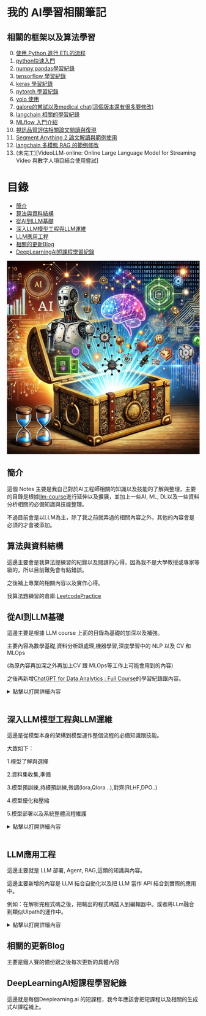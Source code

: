 # 我的 AI學習相關筆記
## 相關的框架以及算法學習
0. [使用 Python 進行 ETL的流程](https://github.com/markl-a/My-AI-Learning-Notes/blob/main/1.%E5%BE%9EAI%E5%88%B0LLM%E5%9F%BA%E7%A4%8E/1.AI%2CML/%E4%BD%BF%E7%94%A8_Python_%E9%80%B2%E8%A1%8C%E7%AE%A1%E9%81%93_ETL.ipynb)
1. [python快速入門](https://github.com/markl-a/My-AI-Engineer-s-Notes/blob/main/1.%E5%BE%9EAI%E5%88%B0LLM%E5%9F%BA%E7%A4%8E/1.AI%2CML/1.%E5%BF%AB%E9%80%9F%E5%85%A5%E9%96%80python.ipynb)
2. [numpy,pandas學習紀錄](https://github.com/markl-a/My-AI-Engineer-s-Notes/blob/main/1.%E5%BE%9EAI%E5%88%B0LLM%E5%9F%BA%E7%A4%8E/1.AI%2CML/2.Python%E7%9A%84%EF%BC%AD%EF%BC%AC%E7%9B%B8%E9%97%9C%E6%A8%A1%E5%A1%8A%E5%A5%97%E4%BB%B6%E4%BD%BF%E7%94%A8.ipynb)
3. [tensorflow 學習紀錄](https://github.com/markl-a/My-AI-Engineer-s-Notes/tree/main/1.%E5%BE%9EAI%E5%88%B0LLM%E5%9F%BA%E7%A4%8E/2.DL%2CMLOps/01.DL-Tensorflow2)
4. [keras 學習紀錄](https://github.com/markl-a/My-AI-Engineer-s-Notes/blob/main/1.%E5%BE%9EAI%E5%88%B0LLM%E5%9F%BA%E7%A4%8E/2.DL%2CMLOps/02.DL-Keras3/1.ANN/ANN.ipynb)
5. [pytorch 學習紀錄](https://github.com/markl-a/My-AI-Engineer-s-Notes/tree/main/1.%E5%BE%9EAI%E5%88%B0LLM%E5%9F%BA%E7%A4%8E/2.DL%2CMLOps/03.DL-Pytorch)
6. [yolo 使用](https://github.com/markl-a/My-AI-Engineer-s-Notes/blob/main/1.%E5%BE%9EAI%E5%88%B0LLM%E5%9F%BA%E7%A4%8E/2.DL%2CMLOps/04.CV-Ultralytics/1.yolo8%E7%89%A9%E4%BB%B6%E5%81%B5%E6%B8%AC/1.train/how_to_auto_train_yolov8_model_with_autodistill%E4%BF%AE%E6%94%B9%E7%89%88.ipynb)
7. [galore的嘗試以及medical chat(這個版本還有很多要修改)](https://github.com/markl-a/My-AI-Engineer-s-Notes/tree/main/2.%E6%B7%B1%E5%85%A5LLM%E6%A8%A1%E5%9E%8B%E5%B7%A5%E7%A8%8B%E8%88%87LLM%E9%81%8B%E7%B6%AD)
8. [langchain 相關的學習紀錄](https://github.com/markl-a/My-AI-Engineer-s-Notes/tree/main/3.LLM%E6%87%89%E7%94%A8%E5%B7%A5%E7%A8%8B/1.LangchainDemos)
9. [MLflow 入門介紹](https://github.com/markl-a/My-AI-Learning-Notes/blob/main/1.%E5%BE%9EAI%E5%88%B0LLM%E5%9F%BA%E7%A4%8E/2.DL%2CMLOps/05.MLOPS-MLFlow/MLFLOW%E5%85%A5%E9%96%80%E4%BB%8B%E7%B4%B9%EF%BC%9A%E9%80%9A%E9%81%8ECOLAB%2C%20NGROK%2C%20PYCARET.ipynb)
10. [視訊品質評估相關論文閱讀與復現](https://github.com/markl-a/My-AI-Learning-Notes/tree/main/1.%E5%BE%9EAI%E5%88%B0LLM%E5%9F%BA%E7%A4%8E/2.DL%2CMLOps/04.CV/Exploring%20Video%20Quality%20Assessment%20on%20User%20Generated%20Contents%20from%20Aesthetic%20and%20Technical%20Perspectives)
11. [Segment Anything 2 論文解讀與範例使用](https://github.com/markl-a/My-AI-Learning-Notes/tree/main/1.%E5%BE%9EAI%E5%88%B0LLM%E5%9F%BA%E7%A4%8E/2.DL%2CMLOps/03.DL-Pytorch/3.Segment%20Anything%202)
12. [langchain 多模態 RAG 的範例修改](https://github.com/markl-a/LLM-agent-Demo/tree/main/2.Multi_modal_RAG)
13. (未完工)[VideoLLM-online: Online Large Language Model for Streaming Video 與數字人項目結合使用嘗試]

# 目錄

- [簡介](#簡介)
- [算法與資料結構](#算法與資料結構)
- [從AI到LLM基礎](#從ai到llm基礎)
- [深入LLM模型工程與LLM運維](#深入llm模型工程與llm運維)
- [LLM應用工程](#llm應用工程)
- [相關的更新Blog](#相關的更新blog)
- [DeepLearningAI短課程學習紀錄](#deeplearningai短課程學習紀錄)

![cover](./img/aie_cover.png)

## 簡介

這個 Notes 主要是我自己對於AI工程師相關的知識以及技能的了解與整理，主要的目錄是根據[llm-course](https://github.com/mlabonne/llm-course)進行延伸以及擴展，並加上一些AI, ML, DL以及一些資料分析相關的必備知識與技能整理。

不過目前會是以LLM為主，除了我之前就弄過的相關內容之外，其他的內容會是必須的才會被添加。

## 算法與資料結構

這邊主要會是我算法提練習的紀錄以及閱讀的心得，因為我不是大學教授或專家等級的，所以目前難免會有點錯誤。

之後補上專業的相關內容以及實作心得。

我算法題練習的倉庫:[LeetcodePractice](https://github.com/markl-a/LeetcodePractice)

## 從AI到LLM基礎

這邊主要是根據 LLM course 上面的目錄為基礎的加深以及補強。

主要內容為數學基礎,資料分析跟處理,機器學習,深度學習中的 NLP 以及 CV 和 MLOps

(為原內容再加深之外再加上CV 跟 MLOps等工作上可能會用到的內容)

之後再新增[ChatGPT for Data Analytics : Full Course](https://youtu.be/uhyMqbZI6rM?si=ebSO8H07ELUZn57z)的學習紀錄跟內容。

<details>
<summary>點擊以打開詳細內容</summary>

![從AI到LLM基礎](./img/從AI到LLM基礎.png)

### 1. 機器學習數學基礎

在掌握機器學習之前，了解支撐了這些演算法的基本數學概念非常重要。不過其實大概看這三個影片課程大概就可以了，這一系列的影片教學有教學跟實作，其他的就有興趣再看。

1.線性代數:[Linear Algebra for Machine Learning](https://www.youtube.com/playlist?list=PLRDl2inPrWQW1QSWhBU0ki-jq_uElkh2a)

這對於理解許多演算法至關重要，尤其是深度學習中使用的演算法。關鍵概念包括向量、矩陣、行列式、特徵值和特徵向量、向量空間和線性變換。
  
2.微積分:[Calculus for Machine Learning ](https://www.youtube.com/playlist?list=PLRDl2inPrWQVu2OvnTvtkRpJ-wz-URMJx)

許多機器學習演算法涉及連續函數的最佳化，這需要了解導數、積分、極限和級數。另外多變量微積分和梯度的概念也很重要。
 
3.機率與統計:[Probability for Machine Learning ](https://www.youtube.com/playlist?list=PLRDl2inPrWQWwJ1mh4tCUxlLfZ76C1zge)

這些對於理解模型如何從數據中學習並做出預測至關重要。 關鍵概念包括機率論、隨機變數、機率分佈、期望、變異數、協方差、相關性、假設檢定、信賴區間、最大似然估計和貝葉斯推理。

<details>
<summary>點擊以打開可延伸的閱讀以及參考連結：</summary>
  
</br>
可延伸的閱讀以及參考：

</br>

電子書：

- [深度學習中的數學](https://github.com/jash-git/Jash-good-idea-20200304-001/blob/master/CN%20AI%20book/%E6%B7%B1%E5%BA%A6%E5%AD%A6%E4%B9%A0%E7%9A%84%E6%95%B0%E5%AD%A6.pdf)

- [深度學習基礎以及數學原理](https://github.com/HaoMood/File/blob/master/%E6%B7%B1%E5%BA%A6%E5%AD%A6%E4%B9%A0%E5%9F%BA%E7%A1%80%E5%8F%8A%E6%95%B0%E5%AD%A6%E5%8E%9F%E7%90%86.pdf)

其他相關連結：

- [動手深度學習-中的預備知識那章](https://zh-v2.d2l.ai/d2l-zh-pytorch.pdf)
- [動手深度學習這本書也能讓一般人大致上了解深度學習的運作](http://zh.gluon.ai/chapter_introduction/deep-learning-intro.html)
- [Blog- 深度學習(Deep Learning)-數學整理](https://dysonma.github.io/2021/01/27/%E6%B7%B1%E5%BA%A6%E5%AD%B8%E7%BF%92-Deep-Learning-%E6%95%B8%E5%AD%B8%E6%95%B4%E7%90%86/)
- [Blog- 機器/深度學習-基礎數學篇(一)(內容跟上面雷同)](https://chih-sheng-huang821.medium.com/%E6%A9%9F%E5%99%A8%E5%AD%B8%E7%BF%92-%E5%9F%BA%E7%A4%8E%E6%95%B8%E5%AD%B8%E7%AF%87-%E4%B8%80-1c8337179ad6)
- [我是如何學習深度學習中的數學的？(可參考方法)](https://yanwei-liu.medium.com/%E6%88%91%E6%98%AF%E5%A6%82%E4%BD%95%E5%AD%B8%E7%BF%92%E6%B7%B1%E5%BA%A6%E5%AD%B8%E7%BF%92%E4%B8%AD%E7%9A%84%E6%95%B8%E5%AD%B8%E7%9A%84-a26eee623638)

- [深度學習經典(花書)](https://github.com/ytin16/awesome-machine-learning-1/blob/master/Deep-Learning%E8%8A%B1%E4%B9%A6-%E3%80%8A%E6%B7%B1%E5%BA%A6%E5%AD%A6%E4%B9%A0%E3%80%8B-%E4%B8%AD%E6%96%87%E7%89%88.pdf)

- [深度學習經典(花書)中的數學推導](https://github.com/MingchaoZhu/DeepLearning)

- [繁中的深度學習中的數學相關資料](https://hackmd.io/@changken/rkukooSGS#%E6%A9%9F%E5%99%A8%E5%AD%B8%E7%BF%92%E5%8F%8A%E6%B7%B1%E5%BA%A6%E5%AD%B8%E7%BF%92%E7%9A%84%E8%B3%87%E6%96%99)
- [用 Python 學微積分](https://ryancheunggit.gitbooks.io/calculus-with-python/content/01Functions.html)
- [機器學習的數學基礎：矩陣篇](http://www.hahack.com/math/math-matrix/)
- [機器學習的數學基礎：向量篇](http://www.hahack.com/math/math-vector/)
- [機器學習的數學基礎：線性代數進階篇](http://www.hahack.com/math/math-linear-algebra-graded/)
- [Python for Probability, Statistics, and Machine Learning](https://github.com/unpingco/Python-for-Probability-Statistics-and-Machine-Learning)
- [Think Bayes](https://greenteapress.com/wp/think-bayes/)
- [統計分佈 方開泰教授 王元教授](http://item.jd.com/12019664.html)
- [概率論與數理統計 陳希孺教授](https://www.amazon.cn/dp/B073LBYPZ4/ref=sr_1_1?ie=UTF8&qid=1546071311&sr=8-1&keywords=陈希儒)
- [Linear Regression in Python with Scikit-Learn](https://stackabuse.com/linear-regression-in-python-with-scikit-learn/)
- [線性代數自學課程，國內外學習資源](https://selflearningsuccess.com/linear-algebra-courses/#Mathematics_for_Machine_Learning_Linear_Algebra): 本文彙整國內外線性代數自學課程，提供給規劃學習線性代數的朋友們參考。
- [3Blue1Brown - 線性代數的本質](https://www.youtube.com/watch?v=fNk_zzaMoSs&list=PLZHQObOWTQDPD3MizzM2xVFitgF8hE_ab): 此系列的影片介紹幾何相關的概念
- [StatQuest with Josh Starmer - 統計基礎知識](https://www.youtube.com/watch?v=qBigTkBLU6g&list=PLblh5JKOoLUK0FLuzwntyYI10UQFUhsY9): 為許多統計概念提供簡單明了的解釋。
- [Aerin女士的AP統計直觀理解](https://automata88.medium.com/list/cacc224d5e7d): 提供每個機率分佈背後的Medium文章清單。
- [沉浸式線性代數](https://immersivemath.com/ila/learnmore.html): 線性代數的另一種圖像化詮釋.
- [Khan Academy - 線性代數](https://www.khanacademy.org/math/linear-algebra): 非常適合初學者，因為它以非常直觀的方式解釋了概念。
- [Khan Academy - 微積分](https://www.khanacademy.org/math/calculus-1): 一門涵蓋微積分所有基礎知識的互動課程。
- [Khan Academy - 機率與統計](https://www.khanacademy.org/math/statistics-probability): 以易於理解的格式提供材料。
---
</details>

### 2. AI簡介

- **AI大致的歷史跟介紹**:
    - [人工智慧史-維基百科](https://zh.wikipedia.org/zh-tw/%E4%BA%BA%E5%B7%A5%E6%99%BA%E8%83%BD%E5%8F%B2)
    - [人工智慧到生成式AI的發展(2010 ~2024)](https://github.com/markl-a/My-AI-Engineer-s-Notes/blob/main/1.%E5%BE%9EAI%E5%88%B0LLM%E5%9F%BA%E7%A4%8E/1.AI%2CML/%E4%BA%BA%E5%B7%A5%E6%99%BA%E6%85%A7%E5%88%B0%E7%94%9F%E6%88%90%E5%BC%8FAI%E7%9A%84%E7%99%BC%E5%B1%95(2010%20~2024).md)

- **AI課程推薦**:

    -  這邊我推薦大致可以通過這個課程入門AI:
        [Harvard CS50’s Artificial Intelligence with Python – Full University Course](https://youtu.be/5NgNicANyqM?si=yTbD-6wCbPYzsCVL)

        下面的課程在學完之後也可以參考下，不過基本上面那個應該就足夠了。

        [General Intro | Stanford CS221: Artificial Intelligence: Principles and Techniques (Autumn 2021)](https://youtu.be/ZiwogMtbjr4?si=1KUL6JkiQE7qyiju)

        [MIT 6.034 Artificial Intelligence, Fall 2010](https://youtu.be/TjZBTDzGeGg?si=9qV18PmDo9i63Qxsu)

        可以從上面的內容發現，隨著時間的演變，這些基礎學科的內容著重的部分其實也有很多改變，所以要學的話大概也就學自己需要的就可以了。

### 3. 機器學習與Python

Python 是一種強大而靈活的程式語言，由於其可讀性、一致性和強大的資料科學庫生態系統，特別適合機器學習。


- **Python基礎**: Python程式設計需要很好地理解基本語法、資料類型、錯誤處理和物件導向程式設計。
    -  推薦閱讀,應用-[Python自學從哪開始？線上免費資源一次告訴你！](https://blog.luckertw.com/python-learning/)
    - 其實去 freecode camp 練下大概就可以了，程式語言只要會C ,C++的話，除了彙編語言或verilog這類的語言之外其他的語言就不會相差太多。
    - 在弄清楚基本的原理後，實作的項目可參考: [Project-based-learning](https://github.com/practical-tutorials/project-based-learning?tab=readme-ov-file#python)
- **資料科學函式庫**: 包括熟悉用於數值運算的 NumPy、用於資料操作和分析的 Pandas、用於資料視覺化的 Matplotlib 和 Seaborn。
    -  推薦閱讀,應用-[Data Analysis with Python - Full Course for Beginners (Numpy, Pandas, Matplotlib, Seaborn)](https://youtu.be/r-uOLxNrNk8?si=vHI8UVb-CvwmPgzY)
- **資料預處理**: 這涉及特徵縮放和標準化、處理缺失資料、異常值檢測、分類資料編碼以及將資料拆分為訓練集、驗證集和測試集。
    -  推薦閱讀,應用- 概覽[[資料分析&機器學習] 第2.4講：資料前處理(Missing data, One-hot encoding, Feature Scaling)](https://medium.com/jameslearningnote/%E8%B3%87%E6%96%99%E5%88%86%E6%9E%90-%E6%A9%9F%E5%99%A8%E5%AD%B8%E7%BF%92-%E7%AC%AC2-4%E8%AC%9B-%E8%B3%87%E6%96%99%E5%89%8D%E8%99%95%E7%90%86-missing-data-one-hot-encoding-feature-scaling-3b70a7839b4a)
    -  推薦閱讀,應用-[[機器學習筆記]數據預處理](https://doremi31618.medium.com/%E6%A9%9F%E5%99%A8%E5%AD%B8%E7%BF%92%E7%AD%86%E8%A8%98-%E6%95%B8%E6%93%9A%E9%A0%90%E8%99%95%E7%90%8601-ae90853978da)
- **機器學習課程**:[Machine Learning in 2024 – Beginner's Course](https://youtu.be/bmmQA8A-yUA?si=_2Ga-3WKdar_80fj)
- **機器學習函式庫**: 熟練使用 Scikit-learn（一個提供多種監督和非監督學習演算法的函式庫）至關重要。了解如何實現線性迴歸、邏輯迴歸、決策樹、隨機森林、k 最近鄰 (K-NN) 和 K 均值聚類等演算法非常重要。PCA 和 t-SNE 等降維技術也有助於視覺化高維度資料。
    -  推薦閱讀,應用(裡面有ipynb)-[Scikit-learn Crash Course - Machine Learning Library for Python](https://www.youtube.com/watch?v=0B5eIE_1vpU&t=240s)
    -  推薦閱讀,應用(裡面有ipynb)-[Python for Data Science Course – Hands-on Projects with EDA, AB Testing & Business Intelligence](https://youtu.be/FTpmwX94_Yo?si=6ctmP5mvrXas88y4)


📚 資源：

- [Python 資料科學手冊(裡面有ipynb ,colab)](https://jakevdp.github.io/PythonDataScienceHandbook/)
- [Real Python](https://realpython.com/): 綜合資源，包含初學者和進階 Python 概念的文章和教學。
- [freeCodeCamp - 學習 Python](https://www.youtube.com/watch?v=rfscVS0vtbw): 長影片，完整介紹了 Python 中的所有核心概念。
- [Python 資料科學手冊](https://jakevdp.github.io/PythonDataScienceHandbook/): 免費的數位書籍，是學習 pandas、NumPy、Matplotlib 和 Seaborn 的絕佳資源。
- [freeCodeCamp - 適合所有人的機器學習](https://youtu.be/i_LwzRVP7bg): 為初學者介紹不同的機器學習演算法。
- [Udacity - 機器學習簡介](https://www.udacity.com/course/intro-to-machine-learning--ud120): 免費課程，涵蓋 PCA 和其他幾個機器學習概念。

---
### 4. 神經網絡,深度學習與自然語言處理(NLP)和電腦視覺(CV)

- **基礎知識**: 這包括理解神經網路的結構，例如層、權重、偏差和激活函數（sigmoid、tanh、ReLU 等）
    - [3Blue1Brown - 什麼是神經網路？](https://www.youtube.com/watch?v=aircAruvnKk): 該影片直觀地解釋了神經網路及其內部運作原理。
- **深度學習框架**: 目前是在深度學習框架方面還是 Pytorch 最熱門，但是有些老應用跟某些 Google 相關的應用仍還是使用 Tensorflow 。假如要入門的話建議下面四個連結找一個入門並實作一個應用即可。
    - [freeCodeCamp - 深度學習速成課程](https://www.youtube.com/watch?v=VyWAvY2CF9c): 此影片簡潔地介紹了深度學習中所有最重要的概念。
    - [動手深度學習官網](https://zh.d2l.ai/chapter_linear-networks/index.html)
    - [動手深度學習包含 tensorflow,pytorch 程式碼的教學，不過要自己debug](https://zh-v2.d2l.ai/d2l-zh.zip)
    - [pytorch官網教學](https://pytorch.org/tutorials/beginner/basics/intro.html):建議學習路線: Introduction to PyTorch ->Image and Video ,Audio ,Text 按需學習，只學需要的就好(建議只先選一個)。
    - [tensorflow 官網教學](https://www.tensorflow.org/tutorials?hl=zh-tw): Begginner -> Adanced(也是建議按需學習)
- **訓練與最佳化**: 熟悉反向傳播和不同類型的損失函數，例如均方誤差 (MSE) 和交叉熵。了解各種最佳化演算法，例如梯度下降、隨機梯度下降、RMSprop 和 Adam。
神經網路是許多機器學習模型的基本組成部分，特別是在深度學習領域。為了有效地利用它們，全面了解它們的設計和機制至關重要。
- **過度擬合**: 了解過度擬合的概念（模型在訓練資料上表現良好，但在未見過的資料上表現不佳）並學習各種正則化技術（dropout、L1/L2 正則化、提前停止、資料增強）來防止過度擬合。
- **實作多層感知器 (MLP)**: 使用 PyTorch 建構 MLP，也稱為全連接網路。
  
📚 其他資源:
- [Patrick Loeber - PyTorch 教學](https://www.youtube.com/playlist?list=PLqnslRFeH2UrcDBWF5mfPGpqQDSta6VK4): 為初學者學習 PyTorch 的系列影片。

---

#### 4.1 電腦視覺(CV)

電腦視覺 (Computer Vision)：電腦視覺是人工智慧的一個分支，它使電腦能夠從數位圖像和影片中提取、分析和理解有意義的資訊。電腦視覺的應用範圍廣泛，從自動駕駛汽車到醫學影像分析，再到增強現實。


**深度學習在計算機視覺中的應用**涉及到使用深度神經網絡（如卷積神經網絡）來進行圖像識別、分類、分割等任務。這些技術已廣泛應用於自動駕駛、醫療影像分析、監控系統等領域。

### 1. **卷積神經網絡 (CNN) 基礎**
- **基本結構**: 學習CNN的基本結構，包括卷積層、池化層、激活函數和全連接層。
- **經典架構**: 了解經典的CNN架構如LeNet、AlexNet、VGG、GoogLeNet、ResNet等，以及它們在ImageNet等大型數據集上的應用。

    - [Stanford CS231n: Convolutional Neural Networks for Visual Recognition](http://cs231n.stanford.edu/): 深入了解CNN理論和實踐的課程資源。
    - [Andrew Ng's Deep Learning Specialization](https://www.coursera.org/specializations/deep-learning): 包括卷積神經網絡的專門課程。

### 2. **圖像分類與識別**
- **圖像分類**: 使用深度學習模型進行圖像分類任務，包括單標籤和多標籤分類。
- **物體檢測**: 了解區域提議網絡（RPN）及其在Faster R-CNN中的應用，以及其他物體檢測方法如YOLO和SSD。

    - [YOLO: Real-Time Object Detection](https://pjreddie.com/darknet/yolo/): 了解YOLO算法的實際應用。
    - [Faster R-CNN Paper](https://arxiv.org/abs/1506.01497): 了解物體檢測中的Faster R-CNN模型。

### 3. **圖像分割**
- **語義分割**: 使用全卷積網絡（FCN）、U-Net等模型對圖像進行像素級的分類。
- **實例分割**: 了解Mask R-CNN等模型，實現對圖像中不同物體實例的區分。

    - [U-Net Paper](https://arxiv.org/abs/1505.04597): 針對生物醫學圖像分割的U-Net模型介紹。
    - [Mask R-CNN Paper](https://arxiv.org/abs/1703.06870): 詳細介紹實例分割的Mask R-CNN模型。

### 4. **生成對抗網絡 (GAN)**
- **GAN基礎**: 學習生成對抗網絡的基本原理，包括生成器和判別器的設計。
- **應用**: 探索GAN在圖像生成、圖像風格轉換、超分辨率等方面的應用。

    - [Ian Goodfellow's GAN Paper](https://arxiv.org/abs/1406.2661): GAN的原始論文。
    - [DCGAN Tutorial](https://pytorch.org/tutorials/beginner/dcgan_faces_tutorial.html): 使用PyTorch進行DCGAN的實踐教程。

### 5. **基於Transformer的模型**
- **Vision Transformer (ViT)**: 了解Transformer架構在計算機視覺中的應用，特別是在圖像分類等任務中的表現。

    - [Vision Transformer Paper](https://arxiv.org/abs/2010.11929): 詳細介紹ViT的理論和應用。

### 6. **資源與實踐**
- **實踐平台**: 使用Kaggle等平台進行實踐，參與計算機視覺比賽和項目。
- **學習工具**: 使用TensorFlow、PyTorch等框架進行模型設計和訓練。

    - [PyTorch Documentation](https://pytorch.org/docs/stable/index.html): PyTorch的官方文檔和教程。
    - [TensorFlow for Deep Learning](https://www.tensorflow.org/learn): TensorFlow的深度學習指南。

這些內容涵蓋了深度學習在計算機視覺中的核心技術和應用，幫助學習者全面掌握從基礎到進階的知識與技能。

---

#### 4.2 自然語言處理(NLP)

NLP 是人工智慧的一個令人著迷的分支，它彌合了人類語言和機器理解之間的差距。從簡單的文字處理到理解語言的細微差別，NLP 在翻譯、情緒分析、聊天機器人等許多應用中發揮著至關重要的作用。

- **文字預處理**: 學習各種文字預處理步驟，例如分詞（將文字分割成單字或句子）、詞幹擷取（將單字還原為其詞根形式）、詞形還原（與詞幹擷取類似，但考慮上下文）、停用詞刪除等。
- **特徵提取技術**: 熟悉將文字資料轉換為機器學習演算法可以理解的格式的技術。主要方法包括詞袋 (BoW)、詞頻-逆文檔頻率 (TF-IDF) 和 n-gram。
- **詞嵌入**: 詞嵌入是一種詞表示形式，允許具有相似意義的詞具有相似的表示形式。主要方法包括 Word2Vec、GloVe 和 FastText。
    - [Jay Alammar - The Illustration Word2Vec](https://jalammar.github.io/illustrated-word2vec/):了解著名 Word2Vec 架構的一個好材料。
- **遞歸神經網路 (RNN)**: 了解 RNN 的工作原理，RNN 是一種設計用於處理序列資料的神經網路。探索 LSTM 和 GRU，這兩種能夠學習長期依賴關係的 RNN 變體。
    - [Jake Tae - PyTorch RNN from Scratch](https://jaketae.github.io/study/pytorch-rnn/): 在 PyTorch 中實用且簡單地實作 RNN、LSTM 和 GRU 模型。
    - [colah's blog - Understanding LSTM Networks](https://colah.github.io/posts/2015-08-Understanding-LSTMs/): 一篇更理論性的 LSTM 網路文章。
- **基於 Transformer 跟預訓練模型的 NLP**: 由於基於類 Transformer 的模型能處理之前其他 經典 NLP 模型處理的任務，並且大部分任務能做得更好，所以我覺得這是必學的一部分。
    - [NLP course from huggingface](https://huggingface.co/learn/nlp-course/chapter1/1)

📚 Resources:
- [RealPython - NLP with spaCy in Python](https://realpython.com/natural-language-processing-spacy-python/): 有關 Python 中用於 NLP 任務的 spaCy 函式庫的詳細指南。
- [Kaggle - NLP Guide](https://www.kaggle.com/learn-guide/natural-language-processing):一些 notebooks 和資源，用於 Python 中 NLP 的實踐解釋。 

</details>

<br>


## 深入LLM模型工程與LLM運維

這邊是從模型本身的架構到模型運作整個流程的必備知識跟技能。

大致如下：

1.模型了解與選擇

2.資料集收集,準備

3.模型預訓練,持續預訓練,微調(lora,Qlora ..),對齊(RLHF,DPO..)

4.模型優化和壓縮

5.模型部署以及系統整體流程維護

<details>
<summary>點擊以打開詳細內容</summary>

![roadmap_scientist](./img/LLM_Model_Roadmap.png)
---
### LLM 簡介與架構

#### 1. **簡介**
大型語言模型（LLM）在自然語言處理（NLP）領域取得了顯著的進步。這些模型大多基於Transformer架構，特別是解碼器部分，如GPT模型系列。理解LLM的基本輸入（tokens 令牌）和輸出（logits）以及注意力機制對於掌握LLM的工作原理至關重要。

詳細的LLM簡介可參照我翻譯的：

1. [Stanford CS25-Apr 2024: V4 I Overview of Transformers - Transformers and LLMs: An Introduction(上)](https://ithelp.ithome.com.tw/articles/10343567)

2. [Stanford CS25-Apr 2024: V4 I Overview of Transformers - Transformers and LLMs: An Introduction(下)](https://ithelp.ithome.com.tw/articles/10343633)

看完上面的連結對目前大模型的狀況變可以了解一二。

**延伸閱讀與觀看**：
- [Hugging Face- NLP Course](https://huggingface.co/learn/nlp-course/zh-TW/chapter1/1): 難度較低的課程，適合快速入門和對 transformer 中的 NLP有一個了解。
- [[1hr Talk] Intro to Large Language Models](https://youtu.be/zjkBMFhNj_g?si=VnNOE1gggtAhxTDn): 大型語言模型的簡介講座。

- [CS25: Transformers United V4](https://web.stanford.edu/class/cs25/): 史丹佛大學的Transformer課程，涵蓋架構及應用，較為深入。

#### 2. **LLM 整體架構 - Transformer整體架構**

LLM通常基於Transformer架構，其中特別採用了僅使用解碼器的設計（例如GPT系列）。這些模型使用自注意力機制來處理輸入並生成輸出。其他的架構則之後會陸續介紹。

具體請參照：

1. [Let's build GPT: from scratch, in code, spelled out. 學習紀錄](https://ithelp.ithome.com.tw/articles/10343476)

2. 最原始的 transformer 版本圖文詳細敘述：[Transformer 運作原理圖解](https://jalammar.github.io/illustrated-transformer/) by Jay Alammar

3. [Let's reproduce GPT-2 (124M)](https://youtu.be/l8pRSuU81PU?si=qwkdLAXfFlk_aRJp):跑完這個流程大概對程式碼跟模型的理解絕對會更深的多。

4. [nanoGPT 流程圖像化](https://bbycroft.net/llm) by Brendan Bycroft: 3D視覺化展示LLM內部運作。

**延伸閱讀與觀看**：
- [LLM Foundations](https://fullstackdeeplearning.com/llm-bootcamp/spring-2023/llm-foundations/): 包含詳細的模型架構介紹和理論背景。-這個類似上面的內容，不過內容比較廣泛以及片介紹性質。

- [LLM-from-scratch.ipynb](https://colab.research.google.com/gist/iamaziz/171170dce60d9cd07fab221507fd1d52): 簡化版的GPT模型實作範例。

- [從編解碼和字詞嵌入開始，一步一步理解Transformer](https://www.youtube.com/watch?v=GGLr-TtKguA)

- [Hugging Face - transformers doc](https://huggingface.co/docs/transformers/v4.44.0/en/quicktour): Hugging Face 的 transformers庫的文件和教學，對transformer 的方方面面都有介紹到，英文的版本最為詳細。

- [Building LLMs from Scratch](https://youtu.be/UU1WVnMk4E8?si=Vn1IbHE5p5LUQmKi): 這個類似 Let's build GPT: from scratch，不過更為詳細。

- [GPT-2圖解](https://jalammar.github.io/illustrated-gpt2/) by Jay Alammar: 專注於GPT架構的視覺化解釋。

#### 3. **標記化 Tokenization**
將原始文本資料轉換為模型可以理解的格式，即token。這過程包括將文本拆分為標記（通常是單字或子單字）。

**具體請參考:**
- [Let's build the GPT Tokenizer](https://youtu.be/zduSFxRajkE?si=IhIuECg3ZSGHRtWT): 解釋如何構建GPT分詞器。

中文方面兩者擇一了解即可，找了很久沒找到繁中的，感覺可惜。

- [怎么让英文大预言模型支持中文？（一）构建自己的tokenization 
](https://www.cnblogs.com/xiximayou/p/17500806.html)

- [【中文编码】利用bert-base-chinese中的Tokenizer实现中文编码嵌入](https://blog.csdn.net/qq_43426908/article/details/134748200)



#### 4. **注意力機制**
注意力機制是LLM的核心技術，它使得模型能夠在生成輸出時關注輸入的不同部分。這包括自注意力和縮放點積注意力機制，相關的介紹其實在前面架構介紹的內容裡也有提到。

**延伸閱讀與觀看**：
- [Attention? Attention!](https://lilianweng.github.io/posts/2018-06-24-attention/) by Lilian Weng: 對注意力機制必要性的正式介紹。
- [動手深度學習-注意力機制](https://zh.d2l.ai/chapter_attention-mechanisms/index.html): 詳細介紹注意力機制的理論和實現。

#### 5. **文字生成**
模型使用不同的策略生成文本輸出。常見策略包括貪婪解碼、波束搜尋、top-k 採樣和核採樣。
- [Decoding Strategies in LLMs](https://mlabonne.github.io/blog/posts/2023-06-07-Decoding_strategies.html): 對各種解碼策略的圖像化介紹及程式碼實現。

**延伸閱讀與觀看**：
- [如何產生文本: 透過 Transformers 以不同的解碼方法產生文本](https://huggingface.co/blog/zh/how-to-generate): 介紹各種文本生成策略及其實現。

#### 6. **參考的流程跑通專案**

下面的都是對岸的，沒辦法，因為流程跟繁中是最類似的，假如有繁中的話拜託讓我知道，萬分感謝。

1. [GPT2-Chinese](https://github.com/Morizeyao/GPT2-Chinese)
2. [ChatLM-mini-Chinese](https://github.com/charent/ChatLM-mini-Chinese)

#### 7. **其他的模型架構或方法**

##### 7.1 **新的位置嵌入 Positional embeddings相關方法**: 

在了解原始 transformer 的 Positional embeddings方法後，就可看下不同的方法，像是[RoPE](https://arxiv.org/abs/2104.09864) 這樣的相對位置編碼方案。或實現 [YaRN](https://arxiv.org/abs/2309.00071) (通過溫度因子乘以注意力矩陣) 跟 [ALiBi](https://arxiv.org/abs/2108.12409) (基於token距離的注意力獎懲) 來擴展上下文長度。

- [Extending the RoPE](https://blog.eleuther.ai/yarn/) by EleutherAI: 總結不同位置編碼技術的文章.

- [Understanding YaRN](https://medium.com/@rcrajatchawla/understanding-yarn-extending-context-window-of-llms-3f21e3522465) by Rajat Chawla: 對YaRN的介紹.
  
##### 7.2 **Mamba ,RWKV , TTT等新模型**:

說是新模型其實提出也有一段時間了，我感覺我問了Chat-gpt, Gemini, Claude 有哪些2024或2023新提出的大模型架構還比我自己找的文章速度要快，所以有興趣的自己去問問就好。

- Mamba 介紹：[一文讀懂Mamba：具有選擇狀態空間的線性時間序列建模](https://zhuanlan.zhihu.com/p/680846351)

- RWKV 介紹:[RWKV 模型解析](https://zhuanlan.zhihu.com/p/640050680)

- TTT 介紹:[Test-Time Training on Graphs with Large Language Models (LLMs)](https://arxiv.org/pdf/2404.13571)

- [REALM: Integrating Retrieval into Language Representation Models](https://research.google/blog/realm-integrating-retrieval-into-language-representation-models/):結合了 Transformer 和外部記憶體，能夠存儲和檢索知識，提高模型在知識密集型任務上的表現。

- [RETRO](https://www.jiqizhixin.com/articles/2022-01-04-8): DeepMind 提出的模型，使用檢索器從大型資料庫中獲取資訊，增強模型的知識和事實準確性。



##### 7.3 **模型融合 Model merging**: 

另外將以訓練的模型合併也是一個提升表先的方法，具體的可參考這個 [mergekit](https://github.com/cg123/mergekit) 庫，這個課實現了許多融合的方法，如 SLERP, [DARE](https://arxiv.org/abs/2311.03099), 和 [TIES](https://arxiv.org/abs/2311.03099)。

模型融合通常指的是將多個已訓練的模型合併成一個單一模型的過程。這不僅僅是用參數平均或投票決定輸出，而是在模型的權重和結構層面上進行合併。這個過程不需要再次訓練，可以通過數學操作（如球面線性內插（SLERP）或其他融合技術）將不同模型的知識整合起來。模型融合可用於創建一個表現更佳、更強大的模型，通常是將多個模型在特定任務上的優勢結合起來。

- [Merge LLMs with mergekit](https://mlabonne.github.io/blog/posts/2024-01-08_Merge_LLMs_with_mergekit.html): 關於使用mergekit進行模型融合的教程.

##### 7.4 **專家混合 Mixture of Experts**: 

[Mixtral](https://arxiv.org/abs/2401.04088) 因其卓越的性能而重新使MoE架構流行起來。 與此同時，開源社區出現了一種frankenMoE，通過融合像 [Phixtral](https://huggingface.co/mlabonne/phixtral-2x2_8)這樣的模型，這是一個更經濟且性能良好的選項。MoE是一種結構，它包含多個子模型或“專家”，每個專家專門處理不同的任務或數據子集。在MoE架構中，一個“gate”或調度器決定對於給定的輸入，哪個專家被使用。這是一種稀疏啟動方法，可以大幅提升模型的容量和效率，因為不是所有的專家都會對每個輸入進行響應。

- [Mixture of Experts Explained](https://huggingface.co/blog/moe) by Hugging Face: 關於MoE及其工作方式的詳盡指南.
  
##### 7.5 **多模態模型 Multimodal models**: 

這類模型像是（ [CLIP](https://openai.com/research/clip), [Stable Diffusion](https://stability.ai/stable-image), 或 [LLaVA](https://llava-vl.github.io/)) 能處理多種類型的輸入（文本、圖像、音頻等）以及具備了統一的嵌入空間，從而具備了強大的應用能力，如文本到圖像。
    
- [Large Multimodal Models](https://huyenchip.com/2023/10/10/multimodal.html) by Chip Huyen: 對多模態系統及其近期發展歷史的概述.
    
- [Sora可能架構的解析](https://blog.csdn.net/v_JULY_v/article/details/136143475?spm=1000.2115.3001.5927)
---
其實大致流程應該是：
    1. 確定需求 
    2. 預訓練模型選擇 
    3. 構建或選擇資料集 
    4. 微調,對齊 
    5. 壓縮 
    6. 評估

只是我因為想把訓練方式根據資料量的差異由大排到小，

所以我就把 ( 預訓練與預訓練模型選擇 ) 放到第三個講。

另外，內容有誤的地方請立刻通知我！！

### 2. 構建或選擇資料集

雖然從維基百科和其他網站找到原始資料很容易，

但在許多環境中收集成對的問答、範例和答案卻很困難。

與傳統的機器學習一樣，資料集的品質直接影響模型的成效，因此可說是微調過程中最重要的環節。

要用到的資料集又被稱為指令資料集（Instruction Dataset），可以簡單理解為問答的資料集。

可參考的整體流程:

- [Preparing a Dataset for Instruction tuning](https://wandb.ai/capecape/alpaca_ft/reports/How-to-Fine-Tune-an-LLM-Part-1-Preparing-a-Dataset-for-Instruction-Tuning--Vmlldzo1NTcxNzE2) by Thomas Capelle:
    -  Alpaca和Alpaca-GPT4資料集的探索以及如何標準化資料。

- [GPT 3.5 for news classification](https://medium.com/@kshitiz.sahay26/how-i-created-an-instruction-dataset-using-gpt-3-5-to-fine-tune-llama-2-for-news-classification-ed02fe41c81f) by Kshitiz Sahay: 
    - 使用GPT 3.5建立範例資料集來微調Llama 2的新聞分類。 


1. **使用現有的資料集**：資料集可以在Kaggle、Huggingface、GitHub和GitLab上尋找。
    
    比較有名的包括[TMMLU+ Dataset](https://huggingface.co/datasets/ikala/tmmluplus)。此外，Huggingface上還有一些繁體中文訓練集可供使用。
    - 如果沒有你需要的資料集，可以將英文或簡中翻譯成繁體中文，參考[這個方法](https://github.com/vTuanpham/Large_dataset_translator)。

2. **使用工具收集資料並製作成資料集**：
    - [How to scrape the web for LLM in 2024: Jina AI (Reader API), Mendable (firecrawl) and Scrapegraph-ai](https://www.youtube.com/watch?v=QxHE4af5BQE&t=6s)
    - [Scrape Any Website using llama3+Ollama+ScrapeGraphAI | Fully Local + Free](https://youtu.be/2BTI3KIiGHU?si=M_t4CZhHHpPEukpR)
    - [AI時代新爬蟲：網站自動轉LLM數據，firecrawl深度玩法解讀](https://www.youtube.com/watch?v=mx06IpGRJWo)

3. **使用類 [Alpaca](https://crfm.stanford.edu/2023/03/13/alpaca.html)的方法產生資料集**：使用OpenAI API（GPT）從頭開始產生合成資料。可以指定種子和系統提示來建立多樣化的資料集。
    - 範例1(使用 Langchain 和 GPT-4 產生葡萄牙語臨床指導資料集): [Generating a Clinical Instruction Dataset](https://medium.com/mlearning-ai/generating-a-clinical-instruction-dataset-in-portuguese-with-langchain-and-gpt-4-6ee9abfa41ae) by Solano Todeschini: 關於如何使用GPT-4建立綜合指導資料集的教學。
    - 簡單任務的範例2: [How To Create Datasets for Finetuning From Multiple Sources! Improving Finetunes With Embeddings.](https://youtu.be/fYyZiRi6yNE?si=mYgoyAeCMkkKQUr1)   
    - 簡單任務的範例3: [How I created an instruction dataset using GPT 3.5 to fine-tune Llama 2 for news classification](https://medium.com/@kshitiz.sahay26/how-i-created-an-instruction-dataset-using-gpt-3-5-to-fine-tune-llama-2-for-news-classification-ed02fe41c81f)

3. **進階技巧**：了解如何使用[Evol-Instruct](https://arxiv.org/abs/2304.12244)改進現有資料集，如何產生和[Orca](https://arxiv.org/abs/2306.02707)及[phi-1](https://arxiv.org/abs/2306.11644)論文中類似的高品質合成資料。
    - [Evol-Instruct中文概略的解釋](https://zhuanlan.zhihu.com/p/668755469)

4. **資料過濾**：傳統技巧包括使用正規表示式、刪除近似重複項、關注具有大量標記的答案等。
    - [Dataset creation for fine-tuning LLM](https://colab.research.google.com/drive/1GH8PW9-zAe4cXEZyOIE-T9uHXblIldAg?usp=sharing): 包含一些過濾資料集和上傳結果技術的Notebook。

5. **提示詞模板**：目前還沒有真正的標準方法來格式化說明範本和答案，因此了解不同的聊天範本很重要，如[ChatML](https://learn.microsoft.com/en-us/azure/ai-services/openai/how-to/chatgpt?tabs=python&pivots=programming-language-chat-ml)和[Alpaca](https://crfm.stanford.edu/2023/03/13/alpaca.html)等。
    - [Chat Template](https://huggingface.co/blog/chat-templates) by Matthew Carrigan: 關於提示模板的Hugging Face頁面。

---
### 3. 預訓練以及預訓練模型選擇

#### 預訓練模型選擇

目前我查詢並經過粗略的使用後覺得應該可使用的繁體中文大模型如下:

1. [國研院-Llama3-TAIDE](https://huggingface.co/taide)
2. [MediaTek Research -Breeze](https://huggingface.co/MediaTek-Research)
3. [繁體中文專家模型開源專案TAiwan Mixture of Experts」（Project TAME）](https://github.com/MiuLab/Taiwan-LLM)
[yentinglin's Collections](https://huggingface.co/collections/yentinglin/taiwan-llm-6523f5a2d6ca498dc3810f07?source=post_page-----165f53147e6c--------------------------------)
4. [群創光電-白龍](https://huggingface.co/INX-TEXT/Bailong-instruct-7B?fbclid=IwAR22LjrWw2LfqOXGLHp3dScUf4uQAM6ozpBP7xLhO7lfvuEb8qLTuaq_0hE)(這個我不確定)

國外可用於微調的開放大模型(可在其他家雲端或本地運作)基本是 LLAMA, GEMMA, BLOOM, Mistral。

只能在遠端微調的大概就很多了(Gemini , GPT系列 等等)。

建議要練習的話先從LLAMA 模型開始就可以了，之後再根據情況挑選符合自己需求的就可。

繁體中文的微調可先試試前面三個。

#### 預訓練

快速入門:[Pretraining LLMs-Deeplearning.ai 短課程](https://www.deeplearning.ai/short-courses/pretraining-llms/)

預訓練是一個非常漫長且成本高昂的過程，這就是為什麼這不是一般人在工作中的重點。

但是對預訓練期間發生的情況有一定程度的了解是很好的。

簡單來說，了解可以，[類似玩具級的 GPT2 預訓練在 vast.ai 租個 4 GPU 的機器](https://github.com/karpathy/llm.c/discussions/677)或在colab用a100(不過這個時間一定會超過24小時，需要寫checkpoint存儲模型跟腳本定時重新 load 一遍) 應該是可以實現的。

但是目前商業等級的實現沒四千萬別做，目前已知花最少錢訓練的是[10萬美元](https://www.ithome.com.tw/news/158779)，另外，[我從新聞得知通常的訓練成本是120萬美元左右](https://tw.news.yahoo.com/chatgpt%E6%9C%89%E5%A4%9A%E7%87%92%E9%8C%A2-%E5%88%9D%E5%A7%8B%E6%99%B6%E7%89%87%E9%9C%808%E5%84%84-%E6%AC%A1%E8%A8%93%E7%B7%B4%E6%88%90%E6%9C%AC%E4%B8%8A%E7%9C%8B1200%E8%90%AC%E7%BE%8E%E5%85%83-014000496.html)。

不過我想隨著時間的推進，之後應該會有更加高效以及更快速的方法出現。

* 目前號稱完全開源的預訓練模型：
    * 1.[olmo](https://allenai.org/olmo):[號稱真正開源！AI2釋出OLMo語言模型和所有相關資料](https://www.ithome.com.tw/news/161199)
        * [史上首个100%开源大模型重磅登场，破纪录公开代码/权重/数据集/训练全过程，AMD都能训](https://36kr.com/p/2632336993616134)
    * 2.[LLM 360](https://www.llm360.ai/): 開源大語言模型框架，包含訓練和資料準備代碼、資料、指標和模型。
    * 3.[全球首個完全開源的大語言模型Dolly，性能堪比 GPT3.5！](https://github.com/databrickslabs/dolly)

* **資料處理流程**: 預訓練需要龐大的資料集 (例如： [Llama 2](https://arxiv.org/abs/2307.09288) 使用 2 兆個tokens進行訓練) ，需要將這些資料集過濾、標記化並與預先定義的詞彙進行整理。
    * [LLMDataHub](https://github.com/Zjh-819/LLMDataHub) by Junhao Zhao: 用於預訓練、微調和 RLHF 的精選資料集清單。
    * [Training a causal language model from scratch](https://huggingface.co/learn/nlp-course/chapter7/6?fw=pt) by Hugging Face: 使用 Transformers 庫從頭開始預先訓練 GPT-2 模型。
    * [TinyLlama](https://github.com/jzhang38/TinyLlama) by Zhang et al.: 可在此項目很好地了解 Llama 模型是如何從頭開始訓練的。
    * [使用pytorch，用搭积木的方式实现完整的Transformer模型](https://zhuanlan.zhihu.com/p/682451065) 
    
* **因果語言建模(Causal language modeling)**: 了解因果語言建模和掩碼語言建模(causal and masked language modeling)之間的區別,以及本例中使用的損失函數。更多高效率的預訓練知識可前往 [Megatron-LM](https://github.com/NVIDIA/Megatron-LM) 或[gpt-neox](https://github.com/EleutherAI/gpt-neox)了解。
    * [Causal language modeling](https://huggingface.co/docs/transformers/tasks/language_modeling) by Hugging Face: 解釋因果語言建模和屏蔽語言建模之間的差異以及如何快速微調 DistilGPT-2 模型。
* **縮放的規律**: [縮放的規律](https://arxiv.org/pdf/2001.08361.pdf) 根據模型大小、資料集大小和用於訓練的計算量描述預期的模型性能。
    * [Chinchilla's wild implications](https://www.lesswrong.com/posts/6Fpvch8RR29qLEWNH/chinchilla-s-wild-implications) by nostalgebraist: 討論縮放定律並解釋它們對大語言模型的意義。
* **高效能運算**: 這有點超出了本文的範圍，但如果您打算從頭開始創建自己的LLMs(大語言模型)（硬體、分散式工作負載等），那麼更多有關 HPC 的知識是對你而言是必要的。
  
📚 **參考資料**:
* [BLOOM](https://bigscience.notion.site/BLOOM-BigScience-176B-Model-ad073ca07cdf479398d5f95d88e218c4) by BigScience: 描述如何建立 BLOOM 模型的 Notion 頁面，其中包含大量有關工程部分和遇到問題的有用資訊。
* [OPT-175 Logbook](https://github.com/facebookresearch/metaseq/blob/main/projects/OPT/chronicles/OPT175B_Logbook.pdf) by Meta: 研究日誌顯示出了什麼錯的以及什麼是正確的。如果您計劃預先訓練非常大的語言模型（在本例中為 175B 參數），則非常有用。

---
### 4. 監督微調 (Supervised Fine-Tuning)

預訓練模型僅針對下一個標記(next-token)預測任務進行訓練，這就是為什麼它們不是有用的助手。

SFT 允許您調整它們以回應指令。此外，它允許您根據任何資料（私人資料、GPT-4 無法看到的資料等）微調您的模型並使用它，而無需支付 OpenAI 等 API 的費用。

Decoder Only ,Encoder Only 跟 原始 Transformer 在進行訓練時的差異:

 - Decoder Only ,Encoder Only 在訓練或微調時，問與答通常都是放在同一個地方(Decoder 或 Encoder)，並在問與答使用 EOS,其他終止符號或模板區分問與答。
 - 只是 Decoder only 的視為生成任務，而Encoder Only的則視為填空，原始 Transformer則是依照原本設定的方式進行訓練。

* 簡介跟教學：
    * [Finetuning Large Language Models-Deeplearning.ai短課程(推薦)](https://learn.deeplearning.ai/courses/finetuning-large-language-models/):
        * 看完這個大概就對微調技術有個大致的了解了。
    * [用人話講解微調技術](https://www.zhihu.com/zvideo/1723348624463994881)：請只專注技術。
* **全微調**: 全微調是指訓練模型中的所有參數 ( 就是模型訓練，只是資料量不多，並且資料通常是特定任務或子領域上的 )。這不是一種有效的技術，但它會產生稍微好一點的結果.
    * [The Novice's LLM Training Guide](https://rentry.org/llm-training) by Alpin: 概述微調 LLM 時要考慮的主要概念和參數.
* [**LoRA**](https://arxiv.org/abs/2106.09685): 一種基於低階適配器(low-rank adapters)的高效參數微調技術（PEFT）。我們不訓練所有參數，而是只訓練這些適配器(adapters)。
    * [LoRA insights](https://lightning.ai/pages/community/lora-insights/) by Sebastian Raschka: 有關 LoRA 以及如何選擇最佳參數的實用見解.
    * [Fine-Tune Your Own Llama 2 Model](https://mlabonne.github.io/blog/posts/Fine_Tune_Your_Own_Llama_2_Model_in_a_Colab_Notebook.html): 有關如何使用 Hugging Face 庫微調 Llama 2 模型的實作教學.
    * [Padding Large Language Models](https://towardsdatascience.com/padding-large-language-models-examples-with-llama-2-199fb10df8ff) by Benjamin Marie: 為因果LLMs(causal LLMs)填充訓練範例的最佳實踐 
* [**QLoRA**](https://arxiv.org/abs/2305.14314): 另一個基於 LoRA 的 PEFT，它還將模型的權重量化為 4 bits，並引入分頁優化器來管理記憶體峰值。將其與[Unsloth](https://github.com/unslothai/unsloth)結合使用，可以在免費的 Colab 筆記本上運行。
* **[Axolotl](https://github.com/OpenAccess-AI-Collective/axolotl)**: 一種用戶友好且功能強大的微調工具，用於許多最先進的開源模型。
    * [A Beginner's Guide to LLM Fine-Tuning](https://mlabonne.github.io/blog/posts/A_Beginners_Guide_to_LLM_Finetuning.html): 有關如何使用 Axolotl 微調 CodeLlama 模型的教學.
* [**DeepSpeed**](https://www.deepspeed.ai/): 針對多 GPU 和多節點設定的 LLM 的高效預訓練和微調（在 Axolotl 中實現）。
    
📚 **參考資料**:
* [万字长文之提示学习和微调大模型（Prompt Learning & Prompt Tuning）](https://zhuanlan.zhihu.com/p/670039833)
* [大模型微调总结](https://www.zhihu.com/tardis/zm/art/627642632?source_id=1003)
* [Finetuning Large Language Models 的課程筆記](https://hackmd.io/@YungHuiHsu/HJ6AT8XG6)

---
### 5. 偏好對齊

經過監督微調後，RLHF 是用來使 LLM 的答案與人類期望保持一致的一個步驟。這個想法是從人類（或人工）回饋中學習偏好，這可用於減少偏見、審查模型或使它們以更有用的方式行事。它比 SFT 更複雜，並且通常被視為可選項之一。
* 簡介與入門：
    * [Reinforcement Learning From Human Feedback-Deeplearning.ai短課程(推薦)](https://learn.deeplearning.ai/courses/reinforcement-learning-from-human-feedback/):
        * 看完這個大概就對RLHF有個大致的了解了。
    * [一文看盡LLM對齊技術：RLHF、RLAIF、PPO、DPO](https://zhuanlan.zhihu.com/p/712819706)
    * [An Introduction to Training LLMs using RLHF](https://wandb.ai/ayush-thakur/Intro-RLAIF/reports/An-Introduction-to-Training-LLMs-Using-Reinforcement-Learning-From-Human-Feedback-RLHF---VmlldzozMzYyNjcy) by Ayush Thakur: 這解釋了為什麼 RLHF 對於減少大語言模型的偏見和提高績效是可取的。
    * [Illustration RLHF](https://huggingface.co/blog/rlhf) by Hugging Face: RLHF 簡介，包括獎勵模型訓練和強化學習微調.
    * [RLHF from Deeplearning.ai](https://www.deeplearning.ai/short-courses/finetuning-large-language-models/):  Deeplearning.ai 的RLHF短課程，適合快速入門。

* **偏好資料集**: 這些資料集通常包含具有某種排名的多個答案，這使得它們比指令資料集更難產生.
    * [StackLLaMA](https://huggingface.co/blog/stackllama) by Hugging Face: 使用 Transformer 函式庫有效地將 LLaMA 模型與 RLHF 對齊的教學.
* [**近端策略最佳化**](https://arxiv.org/abs/1707.06347): 此演算法利用獎勵模型來預測給定文字是否被人類排名較高。然後使用該預測來最佳化 SFT 模型，並根據 KL 散度進行獎懲。
* **[直接偏好優化](https://arxiv.org/abs/2305.18290)**: DPO 透過將其重新定義為分類問題來簡化流程。它使用參考模型而不是獎勵模型（無需訓練），並且只需要一個超參數，使其更加穩定和高效。

📚 **參考資料**:
* [LLM Training: RLHF and Its Alternatives](https://substack.com/profile/27393275-sebastian-raschka-phd) by Sebastian Rashcka: RLHF 流程和 RLAIF 等替代方案的概述.
* [Fine-tune Mistral-7b with DPO](https://huggingface.co/blog/dpo-trl):使用 DPO 微調 Mistral-7b 模型並重現[NeuralHermes-2.5](https://huggingface.co/mlabonne/NeuralHermes-2.5-Mistral-7B) 的教學.
* [[RL] Fine-Tuning Language Models from Human Preferences (RLHF) 論文筆記-ChatGPT鍊成術](https://hackmd.io/@YungHuiHsu/Sy5Ug7iV6)
* [详解大模型RLHF过程（配代码解读）](https://zhuanlan.zhihu.com/p/624589622)
* [LLM基石：RLHF及其替代技术](https://zhuanlan.zhihu.com/p/682683518)
* [图解大模型RLHF系列之：人人都能看懂的PPO原理与源码解读](https://zhuanlan.zhihu.com/p/677607581)
* [RLAIF细节分享&个人想法](https://zhuanlan.zhihu.com/p/657436655)
---
### 6. 評估 Evaluation

評估大型語言模型(LLMs)是流程中一個被低估的部分，因為評估這一個過程耗時且相對可靠性較低。你的下游任務應該指明你想要評估的內容，但記得古德哈特定律(Goodhart's law)提到的：“當一個衡量指標變成了目標，它就不再是一個好的衡量指標。”
* 簡介與入門：
    * [Evaluating and Debugging Generative AI Models Using Weights and Biases](https://www.deeplearning.ai/short-courses/evaluating-debugging-generative-ai//): 
        * Deeplearning AI 的短課程，適合快速入門。
    * [LLM Evaluation 如何评估一个大模型？](https://zhuanlan.zhihu.com/p/644373658): 別人的心得，可以參考下。

* **傳統指標 Traditional metrics**: 像困惑度(perplexity)和BLEU分數這樣的指標不再像以前那樣受歡迎，因為在大多數情況下它們是有缺陷的。但了解它們以及它們適用的情境仍然很重要。
    * [固定長度輸入(有最大輸入限制)模型的困惑度](https://huggingface.co/docs/transformers/perplexity) by Hugging Face: 困惑度(perplexity)的概述，並使用 Transformer 庫實現了它的程式碼。
    * [BLEU 使用風險](https://towardsdatascience.com/evaluating-text-output-in-nlp-bleu-at-your-own-risk-e8609665a213) by Rachael Tatman: BLEU 分數及其許多問題的概述，並提供了示例。
* **通用基準 General benchmarks**: 基於語言模型評估工具箱 [Language Model Evaluation Harness](https://github.com/EleutherAI/lm-evaluation-harness)，Open LLM排行榜 [Open LLM Leaderboard](https://huggingface.co/spaces/HuggingFaceH4/open_llm_leaderboard) 是用於通用大型語言模型（如ChatGPT）的主要基準。還有其他受歡迎的基準，如[BigBench](https://github.com/google/BIG-bench), [MT-Bench](https://arxiv.org/abs/2306.05685)等。
    * [大型語言模型評估調查](https://arxiv.org/abs/2307.03109) by Chang et al.: 關於評估什麼、在哪裡評估以及如何評估的綜合性論文。
* **任務特定基準 Task-specific benchmarks**: 如摘要、翻譯和問答等任務有專門的基準、指標甚至子領域（醫療、金融等），例如用於生物醫學問答 [PubMedQA](https://pubmedqa.github.io/)。
* **人類評估 Human evaluation**: 最可靠的評估是用戶的接受度或由人類所做的比較。如果你想知道一個模型表現得如何，最簡單但最確定的方式就是自己使用它。

📚 **參考文獻**:
* [聊天機器人排行榜](https://huggingface.co/spaces/lmsys/chatbot-arena-leaderboard) by lmsys: 基於人類比較的通用大型語言模型的Elo評分。

---
### 7. 壓縮

量化或壓縮是將模型的權重（和啟動值）轉換成更低精度表示的過程。例如，原本使用16位元儲存的權重可以轉換成4位元表示。這種技術愈來愈重要，用來減少與大型語言模型（LLMs）相關的計算與記憶體成本。

* **簡介**: 
    * 快速入門:[Quantization Fundamentals with Hugging Face - Deep larning.AI短課程](https://www.deeplearning.ai/short-courses/quantization-fundamentals-with-hugging-face/)
    * [量化簡介](https://mlabonne.github.io/blog/posts/Introduction_to_Weight_Quantization.html): 量化概述，absmax與零點量化，以及使用 LLM.int8()在程式碼上。
    * [目前针对大模型进行量化的方法有哪些？](https://www.zhihu.com/question/627484732)
    * [大语言模型量化相关技术](https://zhuanlan.zhihu.com/p/664054739)

* **基礎技術**: 瞭解不同的精確度層級（FP32、FP16、INT8等）以及如何使用absmax與零點技術(zero-point techniques)進行簡單的量化。
* **GGUF和llama.cpp**: 最初設計用於在CPU上運行，[llama.cpp](https://github.com/ggerganov/llama.cpp) 和GGUF格式已成為在消費級硬體上運行LLMs的最受歡迎的工具。
    * [使用llama.cpp量化Llama模型](https://mlabonne.github.io/blog/posts/Quantize_Llama_2_models_using_ggml.html): 關於如何使用llama.cpp和GGUF格式量化Llama 2模型的教學。
* **GPTQ和EXL2**: [GPTQ](https://arxiv.org/abs/2210.17323) ，特別是 [EXL2](https://github.com/turboderp/exllamav2) ，提供了較快的速度，但只能在GPU上運行。模型量化也需要很長時間。
    * [使用GPTQ進行4位元LLM量化](https://mlabonne.github.io/blog/posts/Introduction_to_Weight_Quantization.html):關於如何使用GPTQ演算法和AutoGPTQ量化LLM的教學。
    * [ExLlamaV2: 運行LLMs的最快程式庫](https://mlabonne.github.io/blog/posts/ExLlamaV2_The_Fastest_Library_to_Run%C2%A0LLMs.html): 指南；關於如何使用EXL2格式量化Mistral模型，並使用ExLlamaV2程式庫運行。
* **AWQ**: 這種新格式比GPTQ更準確（困惑度更低），但使用的顯存更多，速度也不一定更快。
    * [了解啟動感知權重量化](https://medium.com/friendliai/understanding-activation-aware-weight-quantization-awq-boosting-inference-serving-efficiency-in-10bb0faf63a8) by FriendliAI: AWQ技術及其優勢的概述。

📚 **參考文獻**:
* [LLM Note Day 14 - 量化 Quantization](https://ithelp.ithome.com.tw/articles/10330372) :筆記式版本的量化介紹。



</details>

<br>


## LLM應用工程

這邊主要就是 LLM 部署, Agent, RAG,這類的知識與內容。

這邊主要新增的內容是 LLM 結合自動化以及把 LLM 當作 API 結合到實際的應用中。

例如：在解析完程式碼之後，把輸出的程式碼插入到編輯器中。或者將LLm融合到類似UIpath的運作中。

<details>
<summary>點擊以打開詳細內容</summary>

![roadmap_engineer](./img/LLM_App_Roadmap.png)
### 1. 運行 LLMs

### 運行 LLMs 的教學指南

運行大型語言模型（LLMs）可能會因為硬體要求高而變得困難。根據您的使用案例，您可以選擇通過API（如GPT-4）使用模型，或者在本地運行它。以下是一步一步的指南，幫助您開始運行LLMs。

相關的 deeplearning.ai短課程:
1. 使用LLM APIs 或 Agent 套件:
    * [Building Systems with the ChatGPT API](https://www.deeplearning.ai/short-courses/building-systems-with-chatgpt/): 有興趣或需要的可以嘗試看看。
    * [How Business Thinkers Can Start Building AI Plugins With Semantic Kernel](https://www.deeplearning.ai/short-courses/microsoft-semantic-kernel/): Deeplearning AI的短課程，使用的是微軟的技術棧跟雲端，有興趣或需要的可以嘗試看看。
    * [LangChain for LLM Application Development](https://www.deeplearning.ai/short-courses/langchain-for-llm-application-development/) : 這個比較偏入門級的，使用的是LangChain 的技術棧。
    * [Functions, Tools and Agents with LangChain](https://www.deeplearning.ai/short-courses/langchain-for-llm-application-development/) : 這個稍微深入，使用的是LangChain 的技術棧，並能學會使用函數,代理Agent以集相關的工具。
    * [Understanding and Applying Text Embeddings - deeplearning.ai短課程](https://www.deeplearning.ai/short-courses/google-cloud-vertex-ai/):可用於了解google-vertex-ai的平台。
2. 運行開源 LLMs
    - [Open Source Models with Hugging Face](https://www.deeplearning.ai/short-courses/open-source-models-hugging-face/)
3. 提示工程（Prompt Engineering）
    - [ChatGPT Prompt Engineering for Developers](https://www.deeplearning.ai/short-courses/chatgpt-prompt-engineering-for-developers/)

#### 步驟 1：使用 LLM APIs 

APIs 是部署 LLMs 的便捷方式。以下是如何使用一些常見的私有和開源 LLM APIs。

1. **選擇 LLM API 提供商**
    - 私有 LLMs 提供商包括 [OpenAI](https://platform.openai.com/)、[Google](https://cloud.google.com/vertex-ai/docs/generative-ai/learn/overview)、[Anthropic](https://docs.anthropic.com/claude/reference/getting-started-with-the-api) 和 [Cohere](https://docs.cohere.com/)。
    - 開源 LLMs 提供商包括 [OpenRouter](https://openrouter.ai/)、[Hugging Face](https://huggingface.co/inference-api) 和 [Together AI](https://www.together.ai/)。

2. **註冊並獲取 API Key**
    - 訪問所選提供商的網站，註冊一個帳戶並獲取 API Key。
    - 例如，註冊 OpenAI 的 API Key 可以訪問 [OpenAI 平台](https://platform.openai.com/)。

3. **使用 API 進行請求**
    - 使用所獲取的 API Key，在您的應用程序中集成 API。
    - 例如，使用 OpenAI 的 API，可以參考以下 Python 代碼：
      ```python
      import openai

      openai.api_key = 'your-api-key-here'

      response = openai.Completion.create(
          engine="text-davinci-003",
          prompt="Hello, world!",
          max_tokens=50
      )

      print(response.choices[0].text.strip())
      ```

#### 步驟 2：運行開源 LLMs

如果您希望在本地運行開源 LLMs，可以按照以下步驟進行。

1. **選擇開源 LLM**
    - 參考 [Hugging Face Hub](https://huggingface.co/models) 尋找適合您的開源 LLM。
    - 可以在 [Hugging Face Spaces](https://huggingface.co/spaces) 直接運行一些模型，或者下載後本地運行。

2. **使用 LM Studio 和同類型應用在本地運行模型**
    - 安裝 [LM Studio](https://lmstudio.ai/)。
    - 選擇一個模型並下載，然後使用 LM Studio 運行。
    - 參考 [Run an LLM locally with LM Studio](https://www.kdnuggets.com/run-an-llm-locally-with-lm-studio) by Nisha Arya 的指南。

    - 另一個選擇是 AnythingLLM : [相關教學](https://hackmd.io/@chrish0729/Hkgggr9WC?utm_source=preview-mode&utm_medium=rec)

    - [推薦]適合搭配 python, RAG 開發的 Ollama : [相關教學](https://medium.com/@simon3458/ollama-llm-model-as-a-service-introduction-d849fb6d9ced)
    - 可以跟上面那個一樣使用CLI 操作的 [llama.cpp](https://github.com/ggerganov/llama.cpp)
3. **使用 Hugging Face 的 Transformer**
    - 安裝 `transformers` 庫：
      ```bash
      pip install transformers
      ```
    - 使用以下代碼加載並運行模型：
      ```python
      from transformers import pipeline

      generator = pipeline('text-generation', model='gpt2')
      response = generator("Hello, world!", max_length=50)

      print(response[0]['generated_text'])
      ```

#### 步驟 3：提示工程（Prompt Engineering）

優化提示可以大大改善 LLM 的輸出效果。以下是一些常見的提示工程技術。

1. **零提示詞（Zero-shot）**
    - 直接向模型提出問題或指令，無需示例。
    - 例如：
      ```python
      prompt = "What is the capital of France?"
      ```

2. **少量提示詞（Few-shot）**
    - 提供一些示例，以幫助模型理解您的需求。
    - 例如：
      ```python
      prompt = "Translate the following English sentences to French:\n\n1. Hello, how are you? -> Bonjour, comment ça va?\n2. What is your name? -> Comment tu t'appelles?\n3. Where is the nearest restaurant? -> Où est le restaurant le plus proche?\n4. How much does this cost? -> Combien ça coûte?"
      ```

3. **思維鏈（Chain of Thought）與 ReAct**
    - 使用逐步思考的方式，引導模型逐步解決問題。
    - 例如：
      ```python
      prompt = "First, let's consider the problem step by step. What is 5 plus 3? Then, what is the result multiplied by 2?"
      ```

4. **相關學習資源**
    - [Prompt engineering guide](https://www.promptingguide.ai/) by DAIR.AI


#### 步驟 4：結構化輸出（Structuring Outputs）

許多任務需要結構化的輸出，如嚴格的模板或JSON格式。以下是一些工具和方法。

1. **使用 LMQL 指導生成**
    - 安裝並使用 LMQL 庫來指導生成符合結構的輸出。
    - 參考 [LMQL - Overview](https://lmql.ai/docs/language/overview.html) 的介紹。

2. **使用 Outlines 庫**
    - 安裝並使用 Outlines 庫來生成結構化輸出。
    - 參考 [Outlines - Quickstart](https://outlines-dev.github.io/outlines/quickstart/) 的快速入門指南。

3. **相關學習資源**
    - [Post-processing LLM Outputs](https://towardsdatascience.com/structuring-outputs-from-language-models-5d4b820bb5b4)

---
### 2. 建立向量儲存

創建向量儲存是建立檢索增強生成（Retrieval Augmented Generation，簡稱RAG）流程的第一步。文件被加載、拆分，並使用相關的片段來產生向量表示（嵌入），這些向量表示將被存儲以便在推理過程中使用。

---
相關的 deeplearning.ai短課程:

- [Large Language Models with Semantic Search](https://www.deeplearning.ai/short-courses/large-language-models-semantic-search/):這門課程專注於大語言模型與語義搜索，教導如何利用大型語言模型（LLM）來提升搜索結果的相關性。

---

* **文檔導入 Ingesting documents**: 文檔加載器是方便的包裝器，可以處理多種格式： PDF, JSON, HTML, Markdown, 等。 它們還可以直接從一些數據庫和API（GitHub, Reddit, Google Drive, 等）檢索數據。 
* **文檔拆分 Splitting documents**: 文本拆分器將文檔拆分成較小的、語義上有意義的片段。通常最好不要在n個字符後拆分文本，而是按照標題或遞迴地拆分，並附帶一些額外的元數據。
    * [LangChain - Text splitters](https://python.langchain.com/docs/modules/data_connection/document_transformers/): LangChain實現的不同文本拆分器列表。
    * [LangChain: Chat with Your Data](https://www.deeplearning.ai/short-courses/langchain-chat-with-your-data/) :  Deeplearning AI的短課程，使用的是LangChain的技術棧跟雲端，有興趣或需要的可以嘗試看看。  
* **嵌入模型 Embedding models**: 嵌入模型將文本轉換為向量表示。這允許對語言進行更深入、更細膩的理解，這對於進行語義搜索至關重要。
    * [Understanding and Applying Text Embeddings](https://www.deeplearning.ai/short-courses/google-cloud-vertex-ai/): 使用google家的產品了解詞向量。
    * [Sentence Transformers library](https://www.sbert.net/): 流行的嵌入模型庫。
    * [MTEB Leaderboard](https://huggingface.co/spaces/mteb/leaderboard): 嵌入模型的排行榜。
* **向量數據庫 Vector databases**: 向量數據庫（如 [Chroma](https://www.trychroma.com/), [Pinecone](https://www.pinecone.io/), [Milvus](https://milvus.io/), [FAISS](https://faiss.ai/), [Annoy](https://github.com/spotify/annoy), 等）專為儲存嵌入向量而設計。它們支援基於向量相似性有效檢索與查詢最相似的數據。
    * [The Top 5 Vector Databases](https://www.datacamp.com/blog/the-top-5-vector-databases) by Moez Ali: 最佳和最流行的向量數據庫比較。
    * [Vector Databases: from Embeddings to Applications](https://www.deeplearning.ai/short-courses/vector-databases-embeddings-applications/) :  Deeplearning AI的短課程，使用的是Weaviate的技術棧跟雲端，有興趣或需要的可以嘗試看看。
    * [Building Applications with Vector Databases](https://www.deeplearning.ai/short-courses/vector-databases-embeddings-applications/) :  Deeplearning AI的短課程，使用的是pinecone的技術棧跟雲端，有興趣或需要的可以嘗試看看。

---
### 3. Retrieval Augmented Generation 檢索增強生成

借助 RAG，LLMs 可以從資料庫中檢索上下文文檔，以提高答案的準確性。RAG 是一種無需任何微調即可增強模型知識的流行方法。

* **Orchestrators 協作器**: Orchestrators 協作器 (如 [LangChain](https://python.langchain.com/docs/get_started/introduction), [LlamaIndex](https://docs.llamaindex.ai/en/stable/), [FastRAG](https://github.com/IntelLabs/fastRAG), 等）是流行的框架，用於將您的 LLM 與工具、資料庫、記憶體等連接起來並增強他們的能力。
    * [Llamaindex - High-level concepts](https://docs.llamaindex.ai/en/stable/getting_started/concepts.html): 建造 RAG 管道時需要了解的主要概念。
    * [Building and Evaluating Advanced RAG Applications](https://www.deeplearning.ai/short-courses/building-evaluating-advanced-rag/): Deeplearning AI 跟 Llamaindex共同推出的短課程。
    * [Pinecone - Retrieval Augmentation](https://www.pinecone.io/learn/series/langchain/langchain-retrieval-augmentation/): 檢索增強流程概述。
* **Retrievers 檢索器**: 使用者指令未針對檢索進行最佳化。可以應用不同的技術（例如，多查詢檢索器、 [HyDE](https://arxiv.org/abs/2212.10496), 等）來重新表述/擴展它們並提高效能。
    * [LangChain - Q&A with RAG](https://python.langchain.com/docs/use_cases/question_answering/quickstart): 建立典型 RAG 管道的逐步教學。
* **記憶**: 為了記住先前的說明和答案，LLM 和 ChatGPT 等聊天機器人會將此歷史記錄添加到其上下文視窗中。此緩衝區可以透過匯總（例如，使用較小的 LLM）、向量儲存 + RAG 等來改進。
    * [LangChain - Memory types](https://python.langchain.com/docs/modules/memory/types/): 不同類型記憶體及其相關用途的清單。
* **評估**: 我們需要評估文件檢索（上下文精確度和召回率）和生成階段（可信度和答案相關性）。可以使用 [Ragas](https://github.com/explodinggradients/ragas/tree/main) 和 [DeepEval](https://github.com/confident-ai/deepeval)工具進行簡化。
    * [RAG pipeline - Metrics](https://docs.ragas.io/en/stable/concepts/metrics/index.html): 用於評估 RAG 管道的主要指標的概述。
    
---
### 4. 進階 RAG

現實應用程式可能需要複雜的管道，包括 SQL 或圖形資料庫，以及自動選擇相關工具和 API。這些先進技術可以改進基準解決方案並提供附加功能。

相關的 deeplearning.ai短課程:
    - [Advanced Retrieval for AI with Chroma](https://www.deeplearning.ai/short-courses/advanced-retrieval-for-ai/):這門課程專注於高級信息檢索技術，尤其是在使用大語言模型（LLM）和向量數據庫時的應用。課程涵蓋的主題包括查詢擴展、交叉編碼重排序，以及通過嵌入適配器來改進檢索結果。
    - [Multi AI Agent Systems with crewAI](https://www.deeplearning.ai/short-courses/multi-ai-agent-systems-with-crewai/):這門課程專注於多AI代理系統（Multi-AI Agent Systems），使用CREW AI工具進行開發和協作。課程內容涵蓋如何設計和管理多個AI代理之間的交互，並通過協同工作來完成複雜任務。

* **查詢建構**: 儲存在傳統數據庫中的結構化數據需要特定的查詢語言，如SQL、Cypher、元數據等。我們可以直接將用戶指令翻譯成查詢，通過查詢建構來存取數據。
    * [LangChain - Query Construction查詢建構](https://blog.langchain.dev/query-construction/): 關於不同類型查詢建構的博客文章.
    * [LangChain - SQL](https://python.langchain.com/docs/use_cases/qa_structured/sql): 教程，介紹如何利用LLMs與SQL數據庫互動，包括Text-to-SQL和可選的SQL代理。
* **代理與工具**: 代理透過自動選擇最相關的工具來增強LLMs的回答能力。這些工具可以像使用Google或Wikipedia那麼簡單，或者像Python解釋器或Jira這樣複雜。
    * [Pinecone - LLM agents(代理)](https://www.pinecone.io/learn/series/langchain/langchain-agents/): 介紹不同類型的代理和工具。
    * [LLM Powered Autonomous Agents(代理)](https://lilianweng.github.io/posts/2023-06-23-agent/) by Lilian Weng: 關於LLM代理的更理論性文章。
    * [Large Language Models with Semantic Search-deep learning.ai短課程](https://www.deeplearning.ai/short-courses/large-language-models-semantic-search/):使LLM能更好的使用搜索引擎並優化輸入跟輸出。
* **後處理**: 處理輸入到LLM的最後一步。它通過重新排序、[RAG融合](https://github.com/Raudaschl/rag-fusion)和分類來增強檢索文檔的相關性和多樣性。
    * [LangChain - OpenAI's RAG](https://blog.langchain.dev/applying-openai-rag/): 概述OpenAI使用的RAG策略，包括後處理。
---
### 5. Inference optimization 推理優化

文本生成是一個成本高昂的過程，需要昂貴的硬體設備。除了量化之外，還有各種技術被提出以最大化吞吐量並降低推論成本。

* **主要內容**: 
    * [GPU Inference](https://huggingface.co/docs/transformers/main/en/perf_infer_gpu_one) by Hugging Face: 解釋如何在GPU上優化推論.
    * [LLM Inference](https://www.databricks.com/blog/llm-inference-performance-engineering-best-practices) by Databricks: 實際運作中優化LLM推論的最佳實踐。
* **Flash Attention 閃存注意力**: 優化注意力機制，將其複雜性從二次方變成線性以加快訓練和推論速度。
    * [Optimizing LLMs for Speed and Memory](https://huggingface.co/docs/transformers/main/en/llm_tutorial_optimization) by Hugging Face: 解釋三種主要的速度和記憶體優化技術，即量化、閃存注意力和架構創新。
* **Key-value cache 鍵值快取**: 請多了解鍵值快取以及多查詢注意力（[Multi-Query Attention](https://arxiv.org/abs/1911.02150) (MQA)）和(分組查詢注意力[Grouped-Query Attention](https://arxiv.org/abs/2305.13245) (GQA)）帶來的改進。
* **Speculative decoding 投機解碼**: 使用小型模型產生草稿，然後由更大的模型審核，以加快文本生成速度。
    * [Assisted Generation](https://huggingface.co/blog/assisted-generation) by Hugging Face: HF版本的投機解碼，這是一篇有趣的博客文章，介紹了它的工作原理及其實現代碼。

---
### 6. Deploying LLMs 部署大型語言模型

在大規模部署大型語言模型（LLMs）是一項工程壯舉，可能需要多個GPU集群。在其他情景下，演示和本地應用可以更簡單的實現運作。

---
相關的 deeplearning.ai短課程:
    - [Serverless LLM apps with Amazon Bedrock](https://www.deeplearning.ai/short-courses/serverless-llm-apps-amazon-bedrock/):主要內容是使用AWS部署一個LLM app
    - [Building Generative AI Applications with Gradio](https://www.deeplearning.ai/short-courses/building-generative-ai-applications-with-gradio/):這門課程教授如何使用Gradio平台來構建生成式AI應用。課程內容包括如何設計和構建交互式的AI界面，讓用戶能夠輕鬆地與生成式AI模型進行互動。

---


* **Local deployment 本地部署**: 隱私是開源LLMs相對於私有LLMs的一個重要優勢。 本地LLM服務器 ([LM Studio](https://lmstudio.ai/), [Ollama](https://ollama.ai/), [oobabooga](https://github.com/oobabooga/text-generation-webui), [kobold.cpp](https://github.com/LostRuins/koboldcpp), 等）利用這一優勢為本地應用提供動力。     
* **Demo deployment 演示部署**:像 [Gradio](https://www.gradio.app/) 和 [Streamlit](https://docs.streamlit.io/) 這樣的框架有助於原型應用的開發和演示的分享。您也可以輕鬆地在線上部署，例如使用 [Hugging Face Spaces](https://huggingface.co/spaces)。 
    * [Streamlit - Build a basic LLM app](https://docs.streamlit.io/knowledge-base/tutorials/build-conversational-apps): 使用Streamlit創建類似ChatGPT的基礎應用的教學。
* **Server deployment 服務器部署**: 大規模部署LLMs需要雲端 (詳見 [SkyPilot](https://skypilot.readthedocs.io/en/latest/)) 或內部部署的基礎設施，並經常利用優化的文本生成框架，如 [TGI](https://github.com/huggingface/text-generation-inference), [vLLM](https://github.com/vllm-project/vllm/tree/main)等。
    * [HF LLM Inference Container](https://huggingface.co/blog/sagemaker-huggingface-llm): D使用Hugging Face的推論容器在Amazon SageMaker上部署LLMs。
* **Edge deployment 邊緣(中低算力)部署**: 在受限環境中，高性能框架如 [MLC LLM](https://github.com/mlc-ai/mlc-llm) 和 [mnn-llm](https://github.com/wangzhaode/mnn-llm/blob/master/README_en.md) 可以在網頁瀏覽器、Android和iOS中部署LLM。
    * [Philschmid blog](https://www.philschmid.de/) by Philipp Schmid: 關於使用Amazon SageMaker部署LLM的高質量文章集。
    * [Optimizing latence 優化延遲](https://hamel.dev/notes/llm/inference/03_inference.html) by Hamel Husain:比較TGI、vLLM、CTranslate2和mlc在吞吐量和延遲方面的性能。

---
### 7. Securing LLMs 

除了與軟體相關的傳統安全問題外，由於訓練和提示的方式，大型語言模型（LLMs）還有特定的弱點。

---
相關的 deeplearning.ai短課程:
    - [Red Teaming LLM Applications](https://www.deeplearning.ai/short-courses/red-teaming-llm-applications/):這門課程教授如何進行紅隊測試（Red Teaming），以評估和改進大型語言模型（LLM）應用的安全性和可靠性。

---


* **Prompt hacking 提示詞攻擊**: 與提示工程相關的技術略有不同，提示詞注入（使用額外指令以劫持模型的答案）、數據/提示洩漏（檢索其原始數據/提示）和越獄（製作提示詞以繞過安全特性）都算在此範圍內。
    * [OWASP LLM Top 10](https://owasp.org/www-project-top-10-for-large-language-model-applications/) by HEGO Wiki: LLM應用程序中10個最嚴重的漏洞清單。
    * [Prompt Injection Primer](https://github.com/jthack/PIPE) by Joseph Thacker: 專門針對工程師的提示注入短指南。
* **Backdoors 後門**:  攻擊向量可以針對訓練數據本身，通過污染訓練數據（例如，使用錯誤信息）或創建後門（觸發器在推論期間秘密的改變模型行為）。
* **Defensive measures 防禦措施**: 保護您的LLM應用程序的最佳方式是對這些漏洞進行測試 (e.g., 例如，使用紅隊測試和像[garak](https://github.com/leondz/garak/)這樣的檢查 ) 並在實際的環境中觀察它們（使用像[langfuse](https://github.com/langfuse/langfuse)這樣的框架）。

📚 **References**:
* [LLM Security](https://llmsecurity.net/) by [@llm_sec](https://twitter.com/llm_sec): 與LLM安全相關的廣泛資源列表。
* [Red teaming LLMs](https://learn.microsoft.com/en-us/azure/ai-services/openai/concepts/red-teaming) by Microsoft: 關於如何執行LLM紅隊測試的指南。
---------------------
</details>

## 相關的更新Blog
主要是鐵人賽的備份跟之後每次更新的具體內容

## DeepLearningAI短課程學習紀錄
這邊就是每個Deeplearning.ai 的短課程，我今年應該會把短課程以及相關的生成式AI課程補上。

